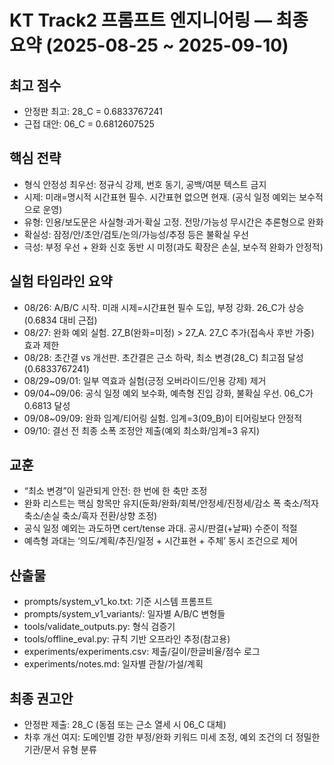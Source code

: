 # KT Track2 프롬프트 엔지니어링 — 최종 요약 (2025-08-25 ~ 2025-09-10)

## 최고 점수
- 안정판 최고: 28_C = 0.6833767241
- 근접 대안: 06_C = 0.6812607525

## 핵심 전략
- 형식 안정성 최우선: 정규식 강제, 번호 동기, 공백/여분 텍스트 금지
- 시제: 미래=명시적 시간표현 필수. 시간표현 없으면 현재. (공식 일정 예외는 보수적으로 운영)
- 유형: 인용/보도문은 사실형·과거·확실 고정. 전망/가능성 무시간은 추론형으로 완화
- 확실성: 잠정/안/초안/검토/논의/가능성/추정 등은 불확실 우선
- 극성: 부정 우선 + 완화 신호 동반 시 미정(과도 확장은 손실, 보수적 완화가 안정적)

## 실험 타임라인 요약
- 08/26: A/B/C 시작. 미래 시제=시간표현 필수 도입, 부정 강화. 26_C가 상승(0.6834 대비 근접)
- 08/27: 완화 예외 실험. 27_B(완화=미정) > 27_A. 27_C 추가(접속사 후반 가중) 효과 제한
- 08/28: 초간결 vs 개선판. 초간결은 근소 하락, 최소 변경(28_C) 최고점 달성(0.6833767241)
- 08/29~09/01: 일부 역효과 실험(긍정 오버라이드/인용 강제) 제거
- 09/04~09/06: 공식 일정 예외 보수화, 예측형 진입 강화, 불확실 우선. 06_C가 0.6813 달성
- 09/08~09/09: 완화 임계/티어링 실험. 임계=3(09_B)이 티어링보다 안정적
- 09/10: 결선 전 최종 소폭 조정안 제출(예외 최소화/임계=3 유지)

## 교훈
- “최소 변경”이 일관되게 안전: 한 번에 한 축만 조정
- 완화 리스트는 핵심 항목만 유지(둔화/완화/회복/안정세/진정세/감소 폭 축소/적자 축소/손실 축소/흑자 전환/상향 조정)
- 공식 일정 예외는 과도하면 cert/tense 과대. 공시/판결(+날짜) 수준이 적절
- 예측형 과대는 ‘의도/계획/추진/일정 + 시간표현 + 주체’ 동시 조건으로 제어

## 산출물
- prompts/system_v1_ko.txt: 기준 시스템 프롬프트
- prompts/system_v1_variants/: 일자별 A/B/C 변형들
- tools/validate_outputs.py: 형식 검증기
- tools/offline_eval.py: 규칙 기반 오프라인 추정(참고용)
- experiments/experiments.csv: 제출/길이/한글비율/점수 로그
- experiments/notes.md: 일자별 관찰/가설/계획

## 최종 권고안
- 안정판 제출: 28_C (동점 또는 근소 열세 시 06_C 대체)
- 차후 개선 여지: 도메인별 강한 부정/완화 키워드 미세 조정, 예외 조건의 더 정밀한 기관/문서 유형 분류
